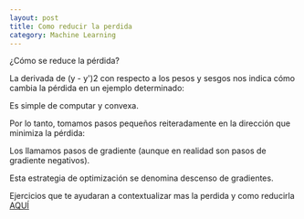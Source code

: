 ```yaml
---
layout: post
title: Como reducir la perdida
category: Machine Learning
---
```


&iquest;C&oacute;mo se reduce la p&eacute;rdida?

La derivada de (y - y')2 con respecto a los pesos y sesgos nos indica c&oacute;mo cambia la p&eacute;rdida en un ejemplo determinado:

Es simple de computar y convexa.

Por lo tanto, tomamos pasos peque&ntilde;os reiteradamente en la direcci&oacute;n que minimiza la p&eacute;rdida:

Los llamamos pasos de gradiente (aunque en realidad son pasos de gradiente negativos).

Esta estrategia de optimizaci&oacute;n se denomina descenso de gradientes.

Ejercicios que te ayudaran a contextualizar mas la perdida y como reducirla [AQU&Iacute;](https://developers.google.com/machine-learning/crash-course/fitter/graph)